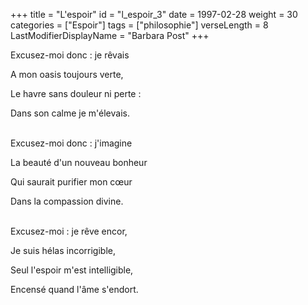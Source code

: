 +++
title = "L'espoir"
id = "l_espoir_3"
date = 1997-02-28
weight = 30
categories = ["Espoir"]
tags = ["philosophie"]
verseLength = 8
LastModifierDisplayName = "Barbara Post"
+++

Excusez-moi donc : je rêvais

A mon oasis toujours verte,

Le havre sans douleur ni perte :

Dans son calme je m'élevais.

 \
Excusez-moi donc : j'imagine

La beauté d'un nouveau bonheur

Qui saurait purifier mon cœur

Dans la compassion divine.

 \
Excusez-moi : je rêve encor,

Je suis hélas incorrigible,

Seul l'espoir m'est intelligible,

Encensé quand l'âme s'endort.

